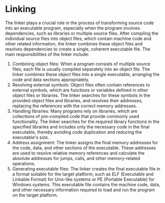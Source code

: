 # Linking

The linker plays a crucial role in the process of transforming source code into an executable program, especially when the program involves dependencies, such as libraries or multiple source files. After compiling the individual source files into object files, which contain machine code and other related information, the linker combines these object files and resolves dependencies to create a single, coherent executable file. The main responsibilities of the linker include:

1. Combining object files: When a program consists of multiple source files, each file is usually compiled separately into an object file. The linker combines these object files into a single executable, arranging the code and data sections appropriately.
2. Resolving external symbols: Object files often contain references to external symbols, which are functions or variables defined in other object files or libraries. The linker searches for these symbols in the provided object files and libraries, and resolves their addresses, replacing the references with the correct memory addresses.
3. Handling libraries: Many programs rely on libraries, which are collections of pre-compiled code that provide commonly used functionality. The linker searches for the required library functions in the specified libraries and includes only the necessary code in the final executable, thereby avoiding code duplication and reducing the executable's size.
4. Address assignment: The linker assigns the final memory addresses for the code, data, and other sections of the executable. These addresses are used to resolve relative memory references and calculate the absolute addresses for jumps, calls, and other memory-related operations.
5. Generating executable files: The linker creates the final executable file in a format suitable for the target platform, such as ELF (Executable and Linkable Format) for Unix-like systems or PE (Portable Executable) for Windows systems. This executable file contains the machine code, data, and other necessary information required to load and run the program on the target platform.
